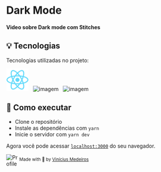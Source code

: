 # Dark Mode

<p align="center">
  
<h4>
  Video sobre Dark mode com Stitches
</h4>

## 💡 Tecnologias

Tecnologias utilizadas no projeto:

<img src="https://raw.githubusercontent.com/devicons/devicon/master/icons/react/react-original.svg" width="60"> &nbsp;
<img src="https://cdn.iconscout.com/icon/free/png-512/typescript-1174965.png" alt="imagem" width="60"> &nbsp;
<img src="https://i.imgur.com/Y194qy5.png" alt="imagem" width="63"> &nbsp;

## 🚀 Como executar

- Clone o repositório
- Instale as dependências com `yarn`
- Inicie o servidor com `yarn dev`

Agora você pode acessar [`localhost:3000`](http://localhost:3000) do seu navegador.
  
<div>
  <img align="left" src="https://i.imgur.com/b5ORqyx.png" width=35 alt="Profile"/>
  <sub>Made with 💜 by <a href="https://github.com/vinimedeiros13">Vinícius Medeiros</a></sub>
</div>
